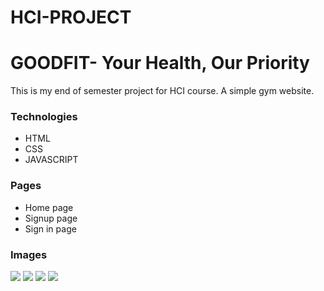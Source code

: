 # HCI-PROJECT

<h1> GOODFIT- Your Health, Our Priority </h1>
<p> This is my end of semester project for HCI course.
A simple gym website.
</p>


<h3> Technologies</h3>
<ul>
  <li> HTML</li>
  <li> CSS</li>
  <li> JAVASCRIPT</li>
</ul>

<h3>Pages</h3>
<ul>
  <li> Home page</li>
  <li> Signup page</li>
  <li> Sign in page</li>
</ul>

<h3> Images</h3>

<img src = "css/images/Screenshot 2023-07-21 14.31.19.png"/>
<img src = "css/images/Screenshot 2023-07-21 14.31.31.png" />
<img src = "css/images/Screenshot 2023-07-21 14.24.38.png" />
<img src = "css/images/Screenshot 2023-07-21 14.24.49.png" />
